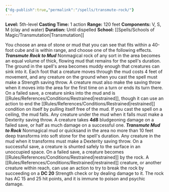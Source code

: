```yaml
---
{"dg-publish":true,"permalink":"/spells/transmute-rock/"}
---
```


**Level:** 5th-level
**Casting Time:** 1 action
**Range:** 120 feet
**Components:** V, S, M (clay and water)
**Duration:** Until dispelled
**School:** [[Spells/Schools of Magic/Transmutation\|Transmutation]]

You choose an area of stone or mud that you can see that fits within a 40-foot cube and is within range, and choose one of the following effects.
**_Transmute Rock to Mud_**
Nonmagical rock of any sort in the area becomes an equal volume of thick, flowing mud that remains for the spell's duration.
The ground in the spell's area becomes muddy enough that creatures can sink into it. Each foot that a creature moves through the mud costs 4 feet of movement, and any creature on the ground when you cast the spell must make a Strength saving throw. A creature must also make the saving throw when it moves into the area for the first time on a turn or ends its turn there. On a failed save, a creature sinks into the mud and is [[Rules/References/Conditions/Restrained\|restrained]], though it can use an action to end the [[Rules/References/Conditions/Restrained\|restrained]] condition on itself by pulling itself free of the mud.
If you cast the spell on a ceiling, the mud falls. Any creature under the mud when it falls must make a Dexterity saving throw. A creature takes **4d8** bludgeoning damage on a failed save, or half as much damage on a successful one.
**_Transmute Mud to Rock_**
Nonmagical mud or quicksand in the area no more than 10 feet deep transforms into soft stone for the spell's duration. Any creature in the mud when it transforms must make a Dexterity saving throw. On a successful save, a creature is shunted safely to the surface in an unoccupied space. On a failed save, a creature becomes [[Rules/References/Conditions/Restrained\|restrained]] by the rock. A [[Rules/References/Conditions/Restrained\|restrained]] creature, or another creature within reach, can use an action to try to break the rock by succeeding on a **DC 20** Strength check or by dealing damage to it. The rock has AC 15 and 25 hit points, and it is immune to poison and psychic damage.
